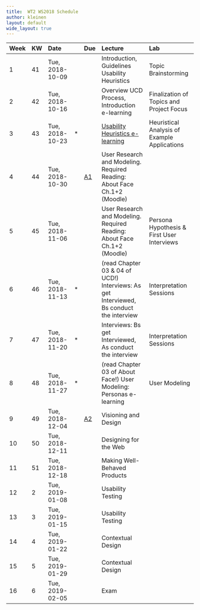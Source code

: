 ```yaml
---
title:  WT2 WS2018 Schedule
author: kleinen
layout: default
wide_layout: true
---
```

| Week | KW | Date            |   | Due                                 | Lecture                                                                                          | Lab                                          |
|:-----|:---|:----------------|:--|:------------------------------------|:-------------------------------------------------------------------------------------------------|:---------------------------------------------|
| 1    | 41 | Tue, 2018-10-09 |   |                                     | Introduction, Guidelines Usability Heuristics                                                    | Topic Brainstorming                          |
| 2    | 42 | Tue, 2018-10-16 |   |                                     | Overview UCD Process, Introduction e-learning                                                    | Finalization of Topics and Project Focus     |
| 3    | 43 | Tue, 2018-10-23 | * |                                     | [Usability Heuristics e-learning](../assignments/assignment_01/#e-learning-usability-heuristics) | Heuristical Analysis of Example Applications |
| 4    | 44 | Tue, 2018-10-30 |   | [A1](../assignments/assignment_01/) | User Research and Modeling. Required Reading: About Face Ch.1+2 (Moodle)                         |                                              |
| 5    | 45 | Tue, 2018-11-06 |   |                                     | User Research and Modeling. Required Reading: About Face Ch.1+2 (Moodle)                         | Persona Hypothesis & First User Interviews   |
| 6    | 46 | Tue, 2018-11-13 | * |                                     | (read Chapter 03 & 04 of UCD!) Interviews: As get Interviewed, Bs conduct the interview          | Interpretation Sessions                      |
| 7    | 47 | Tue, 2018-11-20 | * |                                     | Interviews: Bs get Interviewed, As conduct the interview                                         | Interpretation Sessions                      |
| 8    | 48 | Tue, 2018-11-27 | * |                                     | (read Chapter 03 of About Face!) User Modeling: Personas e-learning                              | User Modeling                                |
| 9    | 49 | Tue, 2018-12-04 |   | [A2](../assignments/assignment_02/) | Visioning and Design                                                                             |                                              |
| 10   | 50 | Tue, 2018-12-11 |   |                                     | Designing for the Web                                                                            |                                              |
| 11   | 51 | Tue, 2018-12-18 |   |                                     | Making Well-Behaved Products                                                                     |                                              |
| 12   | 2  | Tue, 2019-01-08 |   |                                     | Usability Testing                                                                                |                                              |
| 13   | 3  | Tue, 2019-01-15 |   |                                     | Usability Testing                                                                                |                                              |
| 14   | 4  | Tue, 2019-01-22 |   |                                     | Contextual Design                                                                                |                                              |
| 15   | 5  | Tue, 2019-01-29 |   |                                     | Contextual Design                                                                                |                                              |
| 16   | 6  | Tue, 2019-02-05 |   |                                     | Exam                                                                                             |                                              |
